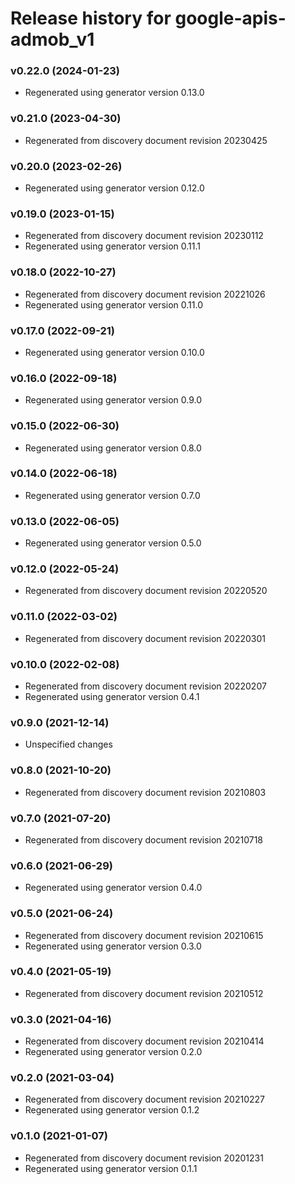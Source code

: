 # Release history for google-apis-admob_v1

### v0.22.0 (2024-01-23)

* Regenerated using generator version 0.13.0

### v0.21.0 (2023-04-30)

* Regenerated from discovery document revision 20230425

### v0.20.0 (2023-02-26)

* Regenerated using generator version 0.12.0

### v0.19.0 (2023-01-15)

* Regenerated from discovery document revision 20230112
* Regenerated using generator version 0.11.1

### v0.18.0 (2022-10-27)

* Regenerated from discovery document revision 20221026
* Regenerated using generator version 0.11.0

### v0.17.0 (2022-09-21)

* Regenerated using generator version 0.10.0

### v0.16.0 (2022-09-18)

* Regenerated using generator version 0.9.0

### v0.15.0 (2022-06-30)

* Regenerated using generator version 0.8.0

### v0.14.0 (2022-06-18)

* Regenerated using generator version 0.7.0

### v0.13.0 (2022-06-05)

* Regenerated using generator version 0.5.0

### v0.12.0 (2022-05-24)

* Regenerated from discovery document revision 20220520

### v0.11.0 (2022-03-02)

* Regenerated from discovery document revision 20220301

### v0.10.0 (2022-02-08)

* Regenerated from discovery document revision 20220207
* Regenerated using generator version 0.4.1

### v0.9.0 (2021-12-14)

* Unspecified changes

### v0.8.0 (2021-10-20)

* Regenerated from discovery document revision 20210803

### v0.7.0 (2021-07-20)

* Regenerated from discovery document revision 20210718

### v0.6.0 (2021-06-29)

* Regenerated using generator version 0.4.0

### v0.5.0 (2021-06-24)

* Regenerated from discovery document revision 20210615
* Regenerated using generator version 0.3.0

### v0.4.0 (2021-05-19)

* Regenerated from discovery document revision 20210512

### v0.3.0 (2021-04-16)

* Regenerated from discovery document revision 20210414
* Regenerated using generator version 0.2.0

### v0.2.0 (2021-03-04)

* Regenerated from discovery document revision 20210227
* Regenerated using generator version 0.1.2

### v0.1.0 (2021-01-07)

* Regenerated from discovery document revision 20201231
* Regenerated using generator version 0.1.1

